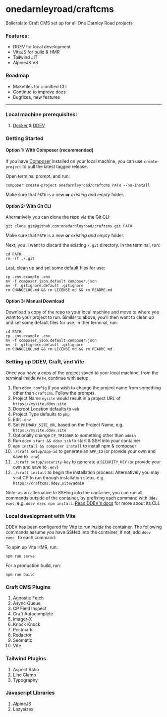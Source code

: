 # onedarnleyroad/craftcms

Boilerplate Craft CMS set up for all One Darnley Road projects.

### Features:

- DDEV for local development
- ViteJS for build & HMR
- Tailwind JIT
- AlpineJS V3

### Roadmap

- Makefiles for a unified CLI
- Continue to improve docs
- Bugfixes, new features

---

### Local machine prerequisites:

1. [Docker](https://www.docker.com/) & [DDEV](https://ddev.readthedocs.io/)

### Getting Started

#### Option 1: With Composer (recommended)

If you have [Composer](https://getcomposer.org/) installed on your local machine,
you can use `create-project` to pull the latest tagged release.

Open terminal prompt, and run:

```
composer create-project onedarnleyroad/craftcms PATH --no-install
```

Make sure that `PATH` is a new **or** _existing and empty_ folder.

#### Option 2: With Git CLI

Alternatively you can clone the repo via the Git CLI:

```
git clone git@github.com:onedarnleyroad/craftcms.git PATH
```

Make sure that `PATH` is a new **or** _existing and empty_ folder.

Next, you'll want to discard the existing `/.git` directory. In the terminal, run:

```
cd PATH
rm -rf ./.git
```

Last, clean up and set some default files for use:

```
cp .env.example .env
mv -f composer.json.default composer.json
mv -f .gitignore.default .gitignore
rm CHANGELOG.md && rm LICENSE.md && rm README.md
```

#### Option 3: Manual Download

Download a copy of the repo to your local machine and move to where you want to your project to run. Similar to above, you'll then want to clean up and set some default files for use. In ther terminal, run:

```
cd PATH
cp .env.example .env
mv -f composer.json.default composer.json
mv -f .gitignore.default .gitignore
rm CHANGELOG.md && rm LICENSE.md && rm README.md
```

### Setting up DDEV, Craft, and Vite

Once you have a copy of the project saved to your local machine, from the terminal inside `PATH`, continue with setup:

1. Run `ddev config` if you wish to change the project name from something other than `craftcms`. Follow the prompts.
  1. Project Name `mysite` would result in a project URL of `https://mysite.ddev.site`
  2. Docroot Location defaults to `web`
  3. Project Type defaults to `php`
2. Edit `.env`
  1. Set `PRIMARY_SITE_URL` based on the Project Name, e.g. `https://mysite.ddev.site`
  2. Optionally change `CP_TRIGGER` to something other than `admin`
3. Run `ddev start && ddev ssh` to start & SSH into your container
4. `npm install && composer install` to install npm & composer
5. `./craft setup/app-id` to generate an `APP_ID` (or provide your own and save to `.env`)
6. `./craft setup/security-key` to generate a `SECURITY_KEY` (or provide your own and save to `.env`)
7. `./craft install` to begin the installation process. Alternatively you may visit CP to run through installation steps, e.g. `https://craftcms.ddev.site/admin`

Note: as an alternative to SSHing into the container, you can run all commands outside of the container, by prefixing each command with `ddev exec`, e.g. `ddev exec npm install`. [Read DDEV's docs](https://ddev.readthedocs.io/) for more about its CLI.

### Local development with Vite

DDEV has been configured for Vite to run _inside_ the container. The following commands assume you have SSHed into the container; if not, add `ddev exec ` to each command:

To spin up Vite HMR, run:

```
npm run serve
```

For a production build, run:

```
npm run build
```

### Craft CMS Plugins

1. Agnostic Fetch
2. Async Queue
3. CP Field Inspect
5. Craft Autocomplete
6. Imager-X
7. Knock Knock
8. Postmark
9. Redactor
10. Seomatic
11. Vite

### Tailwind Plugins

1. Aspect Ratio
1. Line Clamp
1. Typography

### Javascript Libraries

1. AlpineJS
1. Lazysizes
